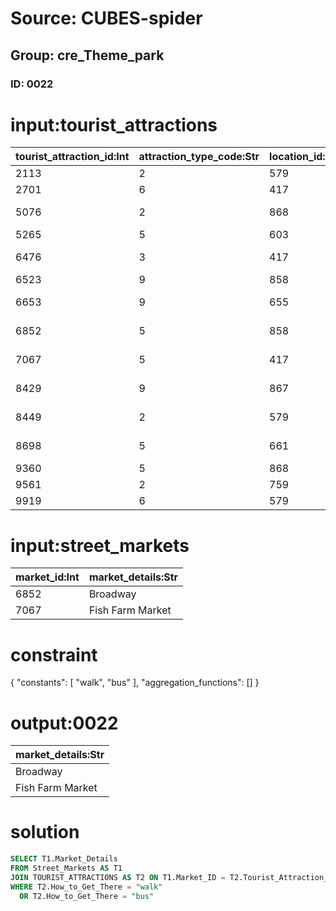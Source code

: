 # Source: CUBES-spider
## Group: cre_Theme_park
### ID: 0022

# input:tourist_attractions

| tourist_attraction_id:Int | attraction_type_code:Str | location_id:Int | how_to_get_there:Str | name:Str | description:Str | opening_hours:Str | other_details:Str |
|---|---|---|---|---|---|---|---|
| 2113 | 2 | 579 | bus | art museum | nan | nan | nan |
| 2701 | 6 | 417 | walk | UK gallery | nan | nan | nan |
| 5076 | 2 | 868 | shuttle | flying elephant | nan | nan | nan |
| 5265 | 5 | 603 | bus | film festival | nan | nan | nan |
| 6476 | 3 | 417 | shuttle | US museum | nan | nan | nan |
| 6523 | 9 | 858 | walk | fun games | nan | nan | nan |
| 6653 | 9 | 655 | walk | history gallery | nan | nan | nan |
| 6852 | 5 | 858 | walk | exploration trial | nan | nan | nan |
| 7067 | 5 | 417 | bus | haunted mansion | nan | nan | nan |
| 8429 | 9 | 867 | walk | presidents hall | nan | nan | nan |
| 8449 | 2 | 579 | bus | impressions de France | nan | nan | nan |
| 8698 | 5 | 661 | bus | jungle cruise | nan | nan | nan |
| 9360 | 5 | 868 | shuttle | fun shops | nan | nan | nan |
| 9561 | 2 | 759 | bus | cafe | nan | nan | nan |
| 9919 | 6 | 579 | shuttle | parking | nan | nan | nan |

# input:street_markets

| market_id:Int | market_details:Str |
|---|---|
| 6852 | Broadway |
| 7067 | Fish Farm Market |

# constraint

{
  "constants": [
    "walk",
    "bus"
  ],
  "aggregation_functions": []
}

# output:0022

| market_details:Str |
|---|
| Broadway |
| Fish Farm Market |

# solution

```sql
SELECT T1.Market_Details
FROM Street_Markets AS T1
JOIN TOURIST_ATTRACTIONS AS T2 ON T1.Market_ID = T2.Tourist_Attraction_ID
WHERE T2.How_to_Get_There = "walk"
  OR T2.How_to_Get_There = "bus"
```
